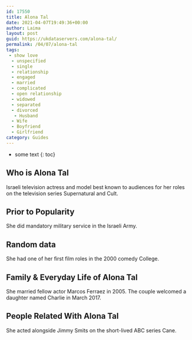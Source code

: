 ```yaml
---
id: 17550
title: Alona Tal
date: 2021-04-07T19:49:36+00:00
author: Laima
layout: post
guid: https://ukdataservers.com/alona-tal/
permalink: /04/07/alona-tal
tags:
 - show love
  - unspecified
  - single
  - relationship
  - engaged
  - married
  - complicated
  - open relationship
  - widowed
  - separated
  - divorced
   - Husband
  - Wife
  - Boyfriend
  - Girlfriend
category: Guides
---
```


* some text
{: toc}


## Who is Alona Tal
                  
                  
                  
Israeli television actress and model best known to audiences for her roles on the television series Supernatural and Cult. 
                  
              
            
              
            
                
                
                
## Prior to Popularity
                  
                  
                  
She did mandatory military service in the Israeli Army.
                  
              
            
              
            
                
                
                
## Random data
                  
                  
                  
She had one of her first film roles in the 2000 comedy College.
                  
              
            
              
            
                
                
                
## Family & Everyday Life of Alona Tal
                  
                  
                  
She married fellow actor Marcos Ferraez in 2005. The couple welcomed a daughter named Charlie in March 2017.
                  
              
            
              
            
                
                
                
## People Related With Alona Tal
                  
                  
                  
She acted alongside Jimmy Smits on the short-lived ABC series Cane.
                  
              
            
              
            
                
              
            
              
              
            
            
              
            
          
          
          